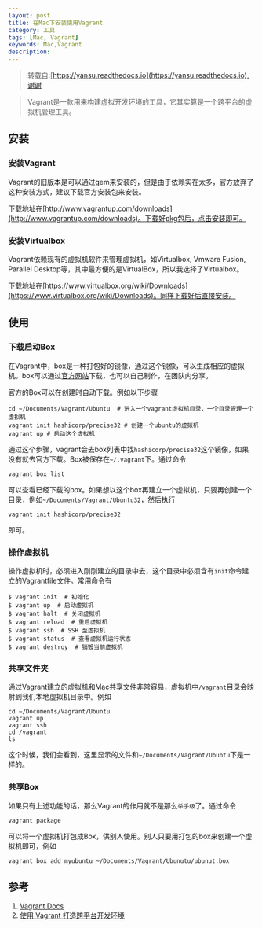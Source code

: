 ```yaml
---
layout: post
title: 在Mac下安装使用Vagrant
category: 工具
tags: [Mac, Vagrant]
keywords: Mac,Vagrant
description: 
---
```

> 转载自:[https://yansu.readthedocs.io](https://yansu.readthedocs.io),谢谢

> Vagrant是一款用来构建虚拟开发环境的工具，它其实算是一个跨平台的虚拟机管理工具。

## 安装

### 安装Vagrant
Vagrant的旧版本是可以通过gem来安装的，但是由于依赖实在太多，官方放弃了这种安装方式，建议下载官方安装包来安装。

下载地址在[http://www.vagrantup.com/downloads](http://www.vagrantup.com/downloads)。下载好pkg包后，点击安装即可。

### 安装Virtualbox
Vagrant依赖现有的虚拟机软件来管理虚拟机，如Virtualbox, Vmware Fusion, Parallel Desktop等，其中最方便的是VirtualBox，所以我选择了Virtualbox。

下载地址在[https://www.virtualbox.org/wiki/Downloads](https://www.virtualbox.org/wiki/Downloads)。同样下载好后直接安装。

## 使用

### 下载启动Box
在Vagrant中，box是一种打包好的镜像，通过这个镜像，可以生成相应的虚拟机。box可以通过[官方网站](http://www.vagrantbox.es/)下载，也可以自己制作，在团队内分享。

官方的Box可以在创建时自动下载。例如以下步骤

    cd ~/Documents/Vagrant/Ubuntu  # 进入一个vagrant虚拟机目录，一个目录管理一个虚拟机
    vagrant init hashicorp/precise32 # 创建一个ubuntu的虚拟机
    vagrant up # 启动这个虚拟机

通过这个步骤，vagrant会去box列表中找`hashicorp/precise32`这个镜像，如果没有就去官方下载。Box被保存在`~/.vagrant`下。通过命令

    vagrant box list 

可以查看已经下载的box。如果想以这个box再建立一个虚拟机，只要再创建一个目录，例如`~/Documents/Vagrant/Ubuntu32`，然后执行

    vagrant init hashicorp/precise32

即可。

### 操作虚拟机
操作虚拟机时，必须进入刚刚建立的目录中去，这个目录中必须含有`init`命令建立的Vagrantfile文件。常用命令有

    $ vagrant init  # 初始化
    $ vagrant up  # 启动虚拟机
    $ vagrant halt  # 关闭虚拟机
    $ vagrant reload  # 重启虚拟机
    $ vagrant ssh  # SSH 至虚拟机
    $ vagrant status  # 查看虚拟机运行状态
    $ vagrant destroy  # 销毁当前虚拟机

### 共享文件夹
通过Vagrant建立的虚拟机和Mac共享文件非常容易，虚拟机中`/vagrant`目录会映射到我们本地虚拟机目录中。例如

    cd ~/Documents/Vagrant/Ubuntu
    vagrant up
    vagrant ssh
    cd /vagrant
    ls

这个时候，我们会看到，这里显示的文件和`~/Documents/Vagrant/Ubuntu`下是一样的。

### 共享Box
如果只有上述功能的话，那么Vagrant的作用就不是那么`杀手级`了。通过命令

    vagrant package

可以将一个虚拟机打包成Box，供别人使用。别人只要用打包的box来创建一个虚拟机即可，例如

    vagrant box add myubuntu ~/Documents/Vagrant/Ubunutu/ubunut.box

## 参考

1. [Vagrant Docs](http://docs.vagrantup.com/v2/)
2. [使用 Vagrant 打造跨平台开发环境](http://blog.segmentfault.com/fenbox/1190000000264347)